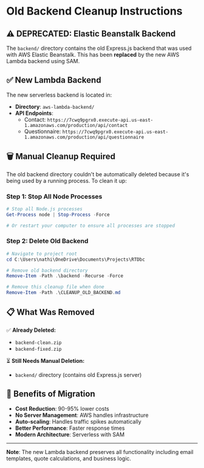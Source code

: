 # Old Backend Cleanup Instructions

## ⚠️ DEPRECATED: Elastic Beanstalk Backend

The `backend/` directory contains the old Express.js backend that was used with AWS Elastic Beanstalk. This has been **replaced** by the new AWS Lambda backend using SAM.

## ✅ New Lambda Backend

The new serverless backend is located in:
- **Directory**: `aws-lambda-backend/`
- **API Endpoints**: 
  - Contact: `https://7cwq9pgrx0.execute-api.us-east-1.amazonaws.com/production/api/contact`
  - Questionnaire: `https://7cwq9pgrx0.execute-api.us-east-1.amazonaws.com/production/api/questionnaire`

## 🗑️ Manual Cleanup Required

The old backend directory couldn't be automatically deleted because it's being used by a running process. To clean it up:

### Step 1: Stop All Node Processes
```powershell
# Stop all Node.js processes
Get-Process node | Stop-Process -Force

# Or restart your computer to ensure all processes are stopped
```

### Step 2: Delete Old Backend
```powershell
# Navigate to project root
cd C:\Users\nathi\OneDrive\Documents\Projects\RTDbc

# Remove old backend directory
Remove-Item -Path .\backend -Recurse -Force

# Remove this cleanup file when done
Remove-Item -Path .\CLEANUP_OLD_BACKEND.md
```

## 📋 What Was Removed

✅ **Already Deleted:**
- `backend-clean.zip`
- `backend-fixed.zip`

⏳ **Still Needs Manual Deletion:**
- `backend/` directory (contains old Express.js server)

## 🚀 Benefits of Migration

- **Cost Reduction**: 90-95% lower costs
- **No Server Management**: AWS handles infrastructure
- **Auto-scaling**: Handles traffic spikes automatically
- **Better Performance**: Faster response times
- **Modern Architecture**: Serverless with SAM

---

**Note**: The new Lambda backend preserves all functionality including email templates, quote calculations, and business logic.